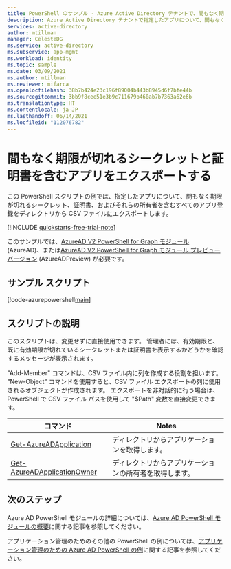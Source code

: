 ```yaml
---
title: PowerShell のサンプル - Azure Active Directory テナントで、間もなく期限が切れるシークレットと証明書を含むアプリをエクスポートします。
description: Azure Active Directory テナントで指定したアプリについて、間もなく期限が切れるシークレットと証明書を含むすべてのアプリをエクスポートする PowerShell の例。
services: active-directory
author: mtillman
manager: CelesteDG
ms.service: active-directory
ms.subservice: app-mgmt
ms.workload: identity
ms.topic: sample
ms.date: 03/09/2021
ms.author: mtillman
ms.reviewer: mifarca
ms.openlocfilehash: 38b7b424e23c196f89004b443b8945d6f7bfe44b
ms.sourcegitcommit: 3bb9f8cee51e3b9c711679b460ab7b7363a62e6b
ms.translationtype: HT
ms.contentlocale: ja-JP
ms.lasthandoff: 06/14/2021
ms.locfileid: "112076782"
---
```

# <a name="export-apps-with-expiring-secrets-and-certificates"></a>間もなく期限が切れるシークレットと証明書を含むアプリをエクスポートする

この PowerShell スクリプトの例では、指定したアプリについて、間もなく期限が切れるシークレット、証明書、およびそれらの所有者を含むすべてのアプリ登録をディレクトリから CSV ファイルにエクスポートします。

[!INCLUDE [quickstarts-free-trial-note](../../../../includes/quickstarts-free-trial-note.md)]

このサンプルでは、[AzureAD V2 PowerShell for Graph モジュール](/powershell/azure/active-directory/install-adv2) (AzureAD)、または[AzureAD V2 PowerShell for Graph モジュール プレビュー バージョン](/powershell/azure/active-directory/install-adv2?view=azureadps-2.0-preview&preserve-view=true) (AzureADPreview) が必要です。

## <a name="sample-script"></a>サンプル スクリプト

[!code-azurepowershell[main](~/powershell_scripts/application-management/export-apps-with-expiring-secrets.ps1 "Exports all apps with expiring secrets and certificates for the specified apps in your directory.")]

## <a name="script-explanation"></a>スクリプトの説明

このスクリプトは、変更せずに直接使用できます。 管理者には、有効期限と、既に有効期限が切れているシークレットまたは証明書を表示するかどうかを確認するメッセージが表示されます。

"Add-Member" コマンドは、CSV ファイル内に列を作成する役割を担います。
"New-Object" コマンドを使用すると、CSV ファイル エクスポートの列に使用されるオブジェクトが作成されます。
エクスポートを非対話的に行う場合は、PowerShell で CSV ファイル パスを使用して "$Path" 変数を直接変更できます。

| コマンド | Notes |
|---|---|
| [Get-AzureADApplication](/powershell/module/azuread/get-azureadapplication?view=azureadps-2.0&preserve-view=true) | ディレクトリからアプリケーションを取得します。 |
| [Get-AzureADApplicationOwner](/powershell/module/azuread/Get-AzureADApplicationOwner?view=azureadps-2.0&preserve-view=true) | ディレクトリからアプリケーションの所有者を取得します。 |

## <a name="next-steps"></a>次のステップ

Azure AD PowerShell モジュールの詳細については、[Azure AD PowerShell モジュールの概要](/powershell/azure/active-directory/overview)に関する記事を参照してください。

アプリケーション管理のためのその他の PowerShell の例については、[アプリケーション管理のための Azure AD PowerShell の例](../app-management-powershell-samples.md)に関する記事を参照してください。
